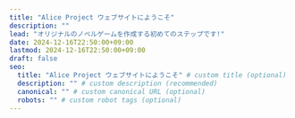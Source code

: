 ```yaml
---
title: "Alice Project ウェブサイトにようこそ"
description: ""
lead: "オリジナルのノベルゲームを作成する初めてのステップです!"
date: 2024-12-16T22:50:00+09:00
lastmod: 2024-12-16T22:50:00+09:00
draft: false
seo:
  title: "Alice Project ウェブサイトにようこそ" # custom title (optional)
  description: "" # custom description (recommended)
  canonical: "" # custom canonical URL (optional)
  robots: "" # custom robot tags (optional)
---
```

